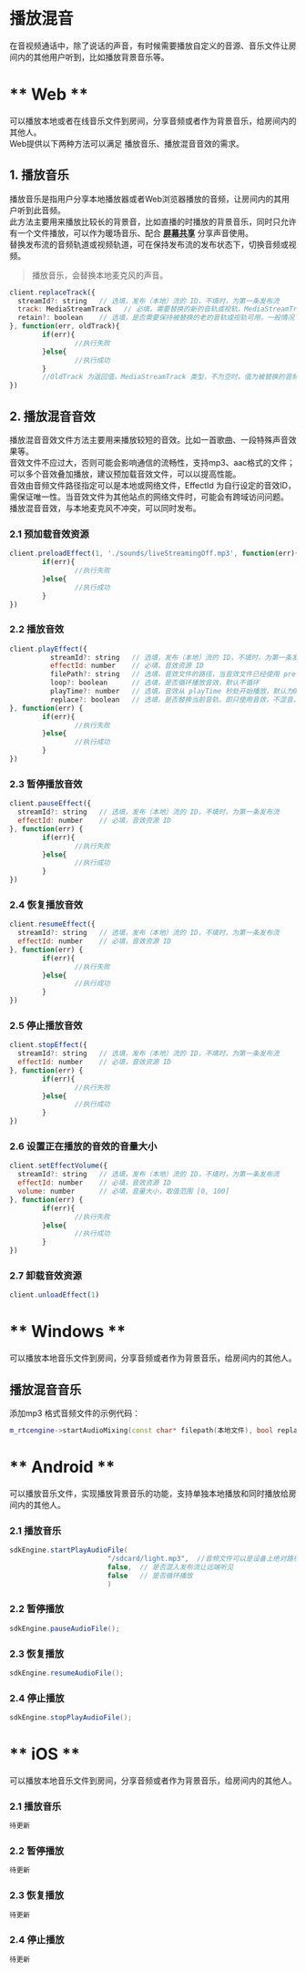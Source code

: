 # 播放混音

在音视频通话中，除了说话的声音，有时候需要播放自定义的音源、音乐文件让房间内的其他用户听到，比如播放背景音乐等。

<!-- tabs:start -->

# ** Web **

可以播放本地或者在线音乐文件到房间，分享音频或者作为背景音乐，给房间内的其他人。    
Web提供以下两种方法可以满足 播放音乐、播放混音音效的需求。


## 1. 播放音乐

播放音乐是指用户分享本地播放器或者Web浏览器播放的音频，让房间内的其用户听到此音频。    
此方法主要用来播放比较长的背景音，比如直播的时播放的背景音乐，同时只允许有一个文件播放，可以作为暖场音乐、配合 [**屏幕共享**](urtc/sdk/Video/screenshare) 分享声音使用。    
替换发布流的音频轨道或视频轨道，可在保持发布流的发布状态下，切换音频或视频。   
> 播放音乐，会替换本地麦克风的声音。

```js
client.replaceTrack({
  streamId?: string   // 选填，发布（本地）流的 ID，不填时，为第一条发布流
  track: MediaStreamTrack   // 必填，需要替换的新的音轨或视轨，MediaStreamTrack 参见API文档注释
  retain?: boolean    // 选填，是否需要保持被替换的老的音轨或视轨可用，一般情况下，如果后面需要切换回老的音轨或视轨，建议保持其可用，否则可不用保持
}, function(err, oldTrack){
        if(err){
                //执行失败
        }else{
                //执行成功
        }
        //OldTrack 为返回值，MediaStreamTrack 类型，不为空时，值为被替换的音频轨道或视频轨道
})
```
## 2. 播放混音音效

播放混音音效文件方法主要用来播放较短的音效。比如一首歌曲、一段特殊声音效果等。       
音效文件不应过大，否则可能会影响通信的流畅性，支持mp3、aac格式的文件；可以多个音效叠加播放，建议预加载音效文件，可以以提高性能。    
音效由音频文件路径指定可以是本地或网络文件，EffectId 为自行设定的音效ID，需保证唯一性。当音效文件为其他站点的网络文件时，可能会有跨域访问问题。    
播放混音音效，与本地麦克风不冲突，可以同时发布。

### 2.1  预加载音效资源

```js
client.preloadEffect(1, './sounds/liveStreamingOff.mp3', function(err){
        if(err){
                //执行失败
        }else{
                //执行成功
        }
})
```

### 2.2  播放音效
```js
client.playEffect({
          streamId?: string   // 选填，发布（本地）流的 ID，不填时，为第一条发布流
          effectId: number    // 必填，音效资源 ID
          filePath?: string   // 选填，音效文件的路径，当音效文件已经使用 preloadEffect 进行预加载后，可不填此项
          loop?: boolean      // 选填，是否循环播放音效，默认不循环
          playTime?: number   // 选填，音效从 playTime 秒处开始播放，默认为0，即从头开始
          replace?: boolean   // 选填，是否替换当前音轨，即只使用音效，不混音，默认不替换
}, function(err) {
        if(err){
                //执行失败
        }else{
                //执行成功
        }
})
```

### 2.3  暂停播放音效
```js
client.pauseEffect({
  streamId?: string   // 选填，发布（本地）流的 ID，不填时，为第一条发布流
  effectId: number    // 必填，音效资源 ID
}, function(err) {
        if(err){
                //执行失败
        }else{
                //执行成功
        }
})
```
### 2.4  恢复播放音效
```js
client.resumeEffect({
  streamId?: string   // 选填，发布（本地）流的 ID，不填时，为第一条发布流
  effectId: number    // 必填，音效资源 ID
}, function(err) {
        if(err){
                //执行失败
        }else{
                //执行成功
        }
})
```
### 2.5  停止播放音效
```js
client.stopEffect({
  streamId?: string   // 选填，发布（本地）流的 ID，不填时，为第一条发布流
  effectId: number    // 必填，音效资源 ID
}, function(err) {
        if(err){
                //执行失败
        }else{
                //执行成功
        }
})
```
### 2.6  设置正在播放的音效的音量大小
```js
client.setEffectVolume({
  streamId?: string   // 选填，发布（本地）流的 ID，不填时，为第一条发布流
  effectId: number    // 必填，音效资源 ID
  volume: number      // 必填，音量大小，取值范围 [0, 100]
}, function(err) {
        if(err){
                //执行失败
        }else{
                //执行成功
        }
})
```

### 2.7  卸载音效资源
```js
client.unloadEffect(1)

```

# ** Windows **

可以播放本地音乐文件到房间，分享音频或者作为背景音乐，给房间内的其他人。  

## 播放混音音乐

添加mp3 格式音频文件的示例代码：    

```cpp
m_rtcengine->startAudioMixing(const char* filepath(本地文件), bool replace（是否取代麦克风输入）, bool loop（是否循环播放）,float musicvol（音乐音量 0.0 -- 1.0）)

```
# ** Android **

可以播放音乐文件，实现播放背景音乐的功能，支持单独本地播放和同时播放给房间内的其他人。

### 2.1  播放音乐

```java
sdkEngine.startPlayAudioFile(
                        "/sdcard/light.mp3",  //音频文件可以是设备上绝对路径，也可以是http指向的外部在线地址
                        false,  // 是否混入发布流让远端听见
                        false   // 是否循环播放
                        )

```

### 2.2  暂停播放

```java
sdkEngine.pauseAudioFile();

```

### 2.3  恢复播放

```java
sdkEngine.resumeAudioFile();

```

### 2.4  停止播放

```java
sdkEngine.stopPlayAudioFile();

```

# ** iOS **

可以播放本地音乐文件到房间，分享音频或者作为背景音乐，给房间内的其他人。  

### 2.1  播放音乐

```objectivec
待更新

```

### 2.2  暂停播放

```objectivec
待更新

```

### 2.3  恢复播放

```objectivec
待更新

```

### 2.4  停止播放

```objectivec
待更新

```

<!-- tabs:end -->
